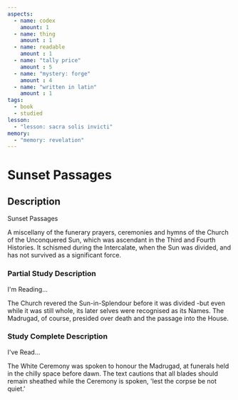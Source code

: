 ```yaml
---
aspects: 
  - name: codex
    amount: 1
  - name: thing
    amount : 1
  - name: readable
    amount : 1
  - name: "tally price"
    amount : 5
  - name: "mystery: forge"
    amount : 4
  - name: "written in latin"
    amount : 1
tags:
  - book
  - studied
lesson:
  - "lesson: sacra solis invicti"
memory:
  - "memory: revelation"
---
```


# Sunset Passages

## Description
Sunset Passages

A miscellany of the funerary prayers, ceremonies and hymns of the Church of the Unconquered Sun, which was ascendant in the Third and Fourth Histories. It schismed during the Intercalate, when the Sun was divided, and has not survived as a significant force.
### Partial Study Description
I'm Reading...

The Church revered the Sun-in-Splendour before it was divided -but even while it was still whole, its later selves were recognised as its Names. The Madrugad, of course, presided over death and the passage into the House.
### Study Complete Description
I've Read...

The White Ceremony was spoken to honour the Madrugad, at funerals held in the chilly space before dawn. The text cautions that all blades should remain sheathed while the Ceremony is spoken, 'lest the corpse be not quiet.'